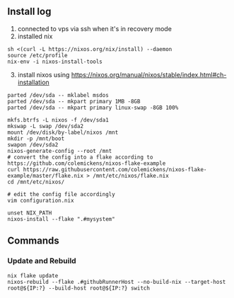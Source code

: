 ## Install log

1. connected to vps via ssh when it's in recovery mode
2. installed nix
  ```
  sh <(curl -L https://nixos.org/nix/install) --daemon
  source /etc/profile
  nix-env -i nixos-install-tools
  ```
3. install nixos using https://nixos.org/manual/nixos/stable/index.html#ch-installation
  ```
  parted /dev/sda -- mklabel msdos
  parted /dev/sda -- mkpart primary 1MB -8GB
  parted /dev/sda -- mkpart primary linux-swap -8GB 100%

  mkfs.btrfs -L nixos -f /dev/sda1
  mkswap -L swap /dev/sda2
  mount /dev/disk/by-label/nixos /mnt
  mkdir -p /mnt/boot
  swapon /dev/sda2
  nixos-generate-config --root /mnt
  # convert the config into a flake according to https://github.com/colemickens/nixos-flake-example
  curl https://raw.githubusercontent.com/colemickens/nixos-flake-example/master/flake.nix > /mnt/etc/nixos/flake.nix
  cd /mnt/etc/nixos/

  # edit the config file accordingly
  vim configuration.nix

  unset NIX_PATH
  nixos-install --flake ".#mysystem"
  ```

## Commands

### Update and Rebuild

```
nix flake update
nixos-rebuild --flake .#githubRunnerHost --no-build-nix --target-host root@${IP:?} --build-host root@${IP:?} switch
```
